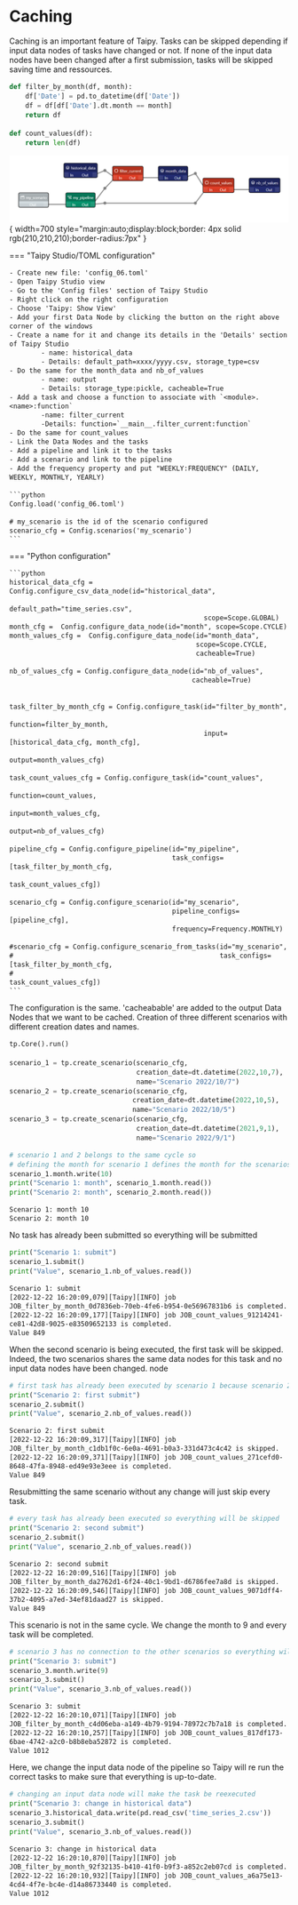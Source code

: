 
# Caching

Caching is an important feature of Taipy. Tasks can be skipped depending if input data nodes of tasks have changed or not. If none of the input data nodes have been changed after a first submission, tasks will be skipped saving time and ressources.


```python
def filter_by_month(df, month):
    df['Date'] = pd.to_datetime(df['Date']) 
    df = df[df['Date'].dt.month == month]
    return df

def count_values(df):
    return len(df)
```

![](config_06.png){ width=700 style="margin:auto;display:block;border: 4px solid rgb(210,210,210);border-radius:7px" }


=== "Taipy Studio/TOML configuration"

    - Create new file: 'config_06.toml'
    - Open Taipy Studio view
    - Go to the 'Config files' section of Taipy Studio
    - Right click on the right configuration
    - Choose 'Taipy: Show View'
    - Add your first Data Node by clicking the button on the right above corner of the windows
    - Create a name for it and change its details in the 'Details' section of Taipy Studio
            - name: historical_data
            - Details: default_path=xxxx/yyyy.csv, storage_type=csv
    - Do the same for the month_data and nb_of_values
            - name: output
            - Details: storage_type:pickle, cacheable=True
    - Add a task and choose a function to associate with `<module>.<name>:function`
            -name: filter_current
            -Details: function=`__main__.filter_current:function`
    - Do the same for count_values
    - Link the Data Nodes and the tasks
    - Add a pipeline and link it to the tasks
    - Add a scenario and link to the pipeline
    - Add the frequency property and put "WEEKLY:FREQUENCY" (DAILY, WEEKLY, MONTHLY, YEARLY)

    ```python
    Config.load('config_06.toml')

    # my_scenario is the id of the scenario configured
    scenario_cfg = Config.scenarios('my_scenario')
    ```

=== "Python configuration"

    ```python
    historical_data_cfg = Config.configure_csv_data_node(id="historical_data",
                                                     default_path="time_series.csv",
                                                     scope=Scope.GLOBAL)
    month_cfg =  Config.configure_data_node(id="month", scope=Scope.CYCLE)
    month_values_cfg =  Config.configure_data_node(id="month_data",
                                                   scope=Scope.CYCLE,
                                                   cacheable=True)

    nb_of_values_cfg = Config.configure_data_node(id="nb_of_values",
                                                  cacheable=True)


    task_filter_by_month_cfg = Config.configure_task(id="filter_by_month",
                                                     function=filter_by_month,
                                                     input=[historical_data_cfg, month_cfg],
                                                     output=month_values_cfg)

    task_count_values_cfg = Config.configure_task(id="count_values",
                                                     function=count_values,
                                                     input=month_values_cfg,
                                                     output=nb_of_values_cfg)

    pipeline_cfg = Config.configure_pipeline(id="my_pipeline",
                                             task_configs=[task_filter_by_month_cfg,
                                                           task_count_values_cfg])

    scenario_cfg = Config.configure_scenario(id="my_scenario",
                                             pipeline_configs=[pipeline_cfg],
                                             frequency=Frequency.MONTHLY)

    #scenario_cfg = Config.configure_scenario_from_tasks(id="my_scenario",
    #                                                    task_configs=[task_filter_by_month_cfg,
    #                                                    task_count_values_cfg])
    ```

The configuration is the same. 'cacheabable' are added to the output Data Nodes that we want to be cached.
Creation of three different scenarios with different creation dates and names.


```python
tp.Core().run()

scenario_1 = tp.create_scenario(scenario_cfg,
                                creation_date=dt.datetime(2022,10,7),
                                name="Scenario 2022/10/7")
scenario_2 = tp.create_scenario(scenario_cfg,
                               creation_date=dt.datetime(2022,10,5),
                               name="Scenario 2022/10/5")
scenario_3 = tp.create_scenario(scenario_cfg,
                                creation_date=dt.datetime(2021,9,1),
                                name="Scenario 2022/9/1")
```


```python
# scenario 1 and 2 belongs to the same cycle so 
# defining the month for scenario 1 defines the month for the scenarios in the cycle
scenario_1.month.write(10)
print("Scenario 1: month", scenario_1.month.read())
print("Scenario 2: month", scenario_2.month.read())
```

    Scenario 1: month 10
    Scenario 2: month 10
    

 No task has already been submitted so everything will be submitted


```python
print("Scenario 1: submit")
scenario_1.submit()
print("Value", scenario_1.nb_of_values.read())
```

    Scenario 1: submit
    [2022-12-22 16:20:09,079][Taipy][INFO] job JOB_filter_by_month_0d7836eb-70eb-4fe6-b954-0e56967831b6 is completed.
    [2022-12-22 16:20:09,177][Taipy][INFO] job JOB_count_values_91214241-ce81-42d8-9025-e83509652133 is completed.
    Value 849
    

When the second scenario is being executed, the first task will be skipped. Indeed, the two scenarios shares the same data nodes for this task and no input data nodes have been changed. node


```python
# first task has already been executed by scenario 1 because scenario 2 shares the same data node for this task
print("Scenario 2: first submit")
scenario_2.submit()
print("Value", scenario_2.nb_of_values.read())
```

    Scenario 2: first submit
    [2022-12-22 16:20:09,317][Taipy][INFO] job JOB_filter_by_month_c1db1f0c-6e0a-4691-b0a3-331d473c4c42 is skipped.
    [2022-12-22 16:20:09,371][Taipy][INFO] job JOB_count_values_271cefd0-8648-47fa-8948-ed49e93e3eee is completed.
    Value 849
    

Resubmitting the same scenario without any change will just skip every task.


```python
# every task has already been executed so everything will be skipped
print("Scenario 2: second submit")
scenario_2.submit()
print("Value", scenario_2.nb_of_values.read())
```

    Scenario 2: second submit
    [2022-12-22 16:20:09,516][Taipy][INFO] job JOB_filter_by_month_da2762d1-6f24-40c1-9bd1-d6786fee7a8d is skipped.
    [2022-12-22 16:20:09,546][Taipy][INFO] job JOB_count_values_9071dff4-37b2-4095-a7ed-34ef81daad27 is skipped.
    Value 849
    

This scenario is not in the same cycle. We change the month to 9 and every task will be completed. 


```python
# scenario 3 has no connection to the other scenarios so everything will be executed
print("Scenario 3: submit")
scenario_3.month.write(9)
scenario_3.submit()
print("Value", scenario_3.nb_of_values.read())
```

    Scenario 3: submit
    [2022-12-22 16:20:10,071][Taipy][INFO] job JOB_filter_by_month_c4d06eba-a149-4b79-9194-78972c7b7a18 is completed.
    [2022-12-22 16:20:10,257][Taipy][INFO] job JOB_count_values_817df173-6bae-4742-a2c0-b8b8eba52872 is completed.
    Value 1012
    

Here, we change the input data node of the pipeline so Taipy will re run the correct tasks to make sure that everything is up-to-date.


```python
# changing an input data node will make the task be reexecuted
print("Scenario 3: change in historical data")
scenario_3.historical_data.write(pd.read_csv('time_series_2.csv'))
scenario_3.submit()
print("Value", scenario_3.nb_of_values.read())
```

    Scenario 3: change in historical data
    [2022-12-22 16:20:10,870][Taipy][INFO] job JOB_filter_by_month_92f32135-b410-41f0-b9f3-a852c2eb07cd is completed.
    [2022-12-22 16:20:10,932][Taipy][INFO] job JOB_count_values_a6a75e13-4cd4-4f7e-bc4e-d14a86733440 is completed.
    Value 1012
    
